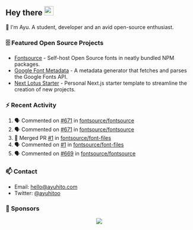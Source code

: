 ## Hey there <img src="https://media.giphy.com/media/hvRJCLFzcasrR4ia7z/giphy.gif" width="25" height="25">

📝 I'm Ayu. A student, developer and an avid open-source enthusiast.

### 🗄 Featured Open Source Projects

- [Fontsource](https://github.com/fontsource/fontsource) - Self-host Open Source fonts in neatly bundled NPM packages.
- [Google Font Metadata](https://github.com/fontsource/google-font-metadata) - A metadata generator that fetches and parses the Google Fonts API.
- [Next Lotus Starter](https://github.com/DecliningLotus/next-lotus-starter) - Personal Next.js starter template to streamline the creation of new projects.

### ⚡ Recent Activity

<!--START_SECTION:activity-->

1. 🗣 Commented on [#671](https://github.com/fontsource/fontsource/issues/671) in [fontsource/fontsource](https://github.com/fontsource/fontsource)
2. 🗣 Commented on [#671](https://github.com/fontsource/fontsource/issues/671) in [fontsource/fontsource](https://github.com/fontsource/fontsource)
3. 🎉 Merged PR [#1](https://github.com/fontsource/font-files/pull/1) in [fontsource/font-files](https://github.com/fontsource/font-files)
4. 🗣 Commented on [#1](https://github.com/fontsource/font-files/issues/1) in [fontsource/font-files](https://github.com/fontsource/font-files)
5. 🗣 Commented on [#669](https://github.com/fontsource/fontsource/issues/669) in [fontsource/fontsource](https://github.com/fontsource/fontsource)
<!--END_SECTION:activity-->

### 📫 Contact

- Email: hello@ayuhito.com
- Twitter: [@ayuhitoo](https://twitter.com/ayuhitoo)

### :sparkling_heart: Sponsors

<p align="center">
  <a href="https://cdn.jsdelivr.net/gh/ayuhito/ayuhito/sponsors.svg">
    <img src='https://cdn.jsdelivr.net/gh/ayuhito/ayuhito/sponsors.svg'/>
  </a>
</p>
